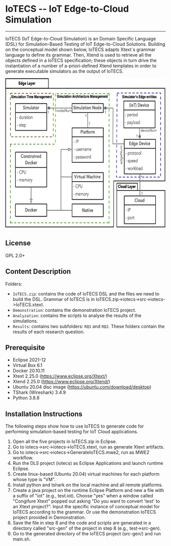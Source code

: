 # IoTECS -- IoT Edge-to-Cloud Simulation
-----------------------------------------------------------------
IoTECS (IoT Edge-to-Cloud Simulation) is an Domain Specific Language (DSL) for Simulation-Based Testing of IoT Edge-to-Cloud Solutions. Building on the conceptual model shown below, IoTECS adapts Xtext`s grammar language to define its grammar. Then, Xtend is used to retrieve all the objects defined in a IoTECS specification; these objects in turn drive the instantiation of a number of a-priori-defined Xtend templates in order to generate executable simulators as the output of IoTECS.

<p align="center">
  <img src="https://github.com/JiaLi123456/IoTECS/blob/main/conceptualModel.png" width="719" height="472" class="centerImage" />
</p>

License 
--------------------------------------------
GPL 2.0+

Content Description
----------------------------------------------
Folders:
* ```IoTECS.zip```: contains the code of IoTECS DSL and the files we need to build the DSL. Grammar of IoTECS is in IoTECS.zip->iotecs->src->iotecs->IoTECS.xtext.
* ```Demonstration```: contains the demonstration IoTECS project.
* ```Analyzation```: contains the scripts to analyse the results of the simulations.
* ```Results```: contains two subfolders: ```RQ1``` and ```RQ2```. These folders contain the results of each research question.

Prerequisite
---------------------------------------------
* Eclipse 2021-12
* Virtual Box 6.1
* Docker 20.10.11
* Xtext 2.25.0 (https://www.eclipse.org/Xtext/)
* Xtend 2.25.0 (https://www.eclipse.org/Xtend/)
* Ubuntu 20.04 disc image (https://ubuntu.com/download/desktop)
* TShark (Wireshark) 3.4.9
* Python 3.8.8


Installation Instructions
--------------------------------------------
The following steps show how to use IoTECS to generate code for performing simulation-based testing for IoT Cloud applications.
1. Open all the five projects in IoTECS.zip in Eclipse. 
2. Go to iotecs->src->iotecs->IoTECS.xtext, run as generate Xtext artifacts. 
3. Go to iotecs->src->iotecs->GenerateIoTECS.mwe2, run as MWE2 workflow.
5. Run the DLS project (iotecs) as Eclipse Applications and launch runtime Eclipse.
6. Create linux-based (Ubuntu 20.04) virtual machines for each platform whose type is "VM".
7. Install python and tshark on the local machine and all remote platforms.
8. Create a java project on the runtime Eclipse Platform and new a file with a suffix of "iot" (e.g., test.iot). Choose "yes" when a window called "Congifure Xtext" popped out asking "Do you want to convert 'test' to an Xtext project?". Input the specific instance of conceptual model for IoTECS according to the grammar. Or use the demonstration IoTECS project provided in Demonstration.
9. Save the file in step 8 and the code and scripts are generated in a directory called "src-gen" of the project in step 8 (e.g., test->src-gen).
10. Go to the generated directory of the IoTECS project (src-gen/) and run main.sh.
